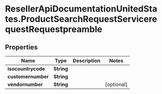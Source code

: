 # ResellerApiDocumentationUnitedStates.ProductSearchRequestServicerequestRequestpreamble

## Properties

Name | Type | Description | Notes
------------ | ------------- | ------------- | -------------
**isocountrycode** | **String** |  | 
**customernumber** | **String** |  | 
**vendornumber** | **String** |  | [optional] 


